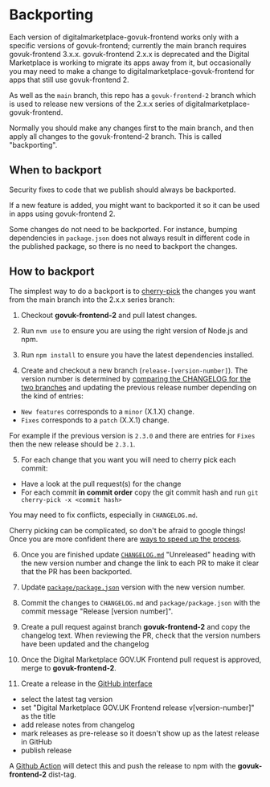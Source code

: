 # Backporting

Each version of digitalmarketplace-govuk-frontend works only with a specific
versions of govuk-frontend; currently the main branch requires govuk-frontend
3.x.x. govuk-frontend 2.x.x is deprecated and the Digital Marketplace is
working to migrate its apps away from it, but occasionally you may need to make
a change to digitalmarketplace-govuk-frontend for apps that still use
govuk-frontend 2.

As well as the `main` branch, this repo has a `govuk-frontend-2` branch which
is used to release new versions of the 2.x.x series of
digitalmarketplace-govuk-frontend.

Normally you should make any changes first to the main branch, and then apply
all changes to the govuk-frontend-2 branch. This is called "backporting".


## When to backport

Security fixes to code that we publish should always be backported.

If a new feature is added, you might want to backported it so it can be used in
apps using govuk-frontend 2.

Some changes do not need to be backported. For instance, bumping dependencies
in `package.json` does not always result in different code in the published
package, so there is no need to backport the changes.


## How to backport

The simplest way to do a backport is to [cherry-pick](https://www.jvt.me/posts/2018/10/28/git-cherry-pick-backport-replay-changes/) the changes you want from the main branch into the 2.x.x series branch:

1. Checkout **govuk-frontend-2** and pull latest changes.

2. Run `nvm use` to ensure you are using the right version of Node.js and npm.

3. Run `npm install` to ensure you have the latest dependencies installed.

4. Create and checkout a new branch (`release-[version-number]`).
  The version number is determined by [comparing the CHANGELOG for the two branches](https://github.com/alphagov/digitalmarketplace-govuk-frontend/compare/master..govuk-frontend-2) and updating the previous release number depending on the kind of entries:

  - `New features` corresponds to a `minor` (X.1.X) change.
  - `Fixes` corresponds to a `patch` (X.X.1) change.

  For example if the previous version is `2.3.0` and there are entries for `Fixes` then the new release should be `2.3.1`.

5. For each change that you want you will need to cherry pick each commit:

  - Have a look at the pull request(s) for the change
  - For each commit **in commit order** copy the git commit hash and run `git cherry-pick -x <commit hash>`

  You may need to fix conflicts, especially in `CHANGELOG.md`.

  Cherry picking can be complicated, so don't be afraid to google things! Once you are more confident there are [ways to speed up the process](https://gitbetter.substack.com/p/how-to-use-git-cherry-pick-effectively).

6. Once you are finished update [`CHANGELOG.md`](../CHANGELOG.md) "Unreleased" heading with the new version number and change the link to each PR to make it clear that the PR has been backported.

7. Update [`package/package.json`](../package/package.json) version with the new version number.

8. Commit the changes to `CHANGELOG.md` and `package/package.json` with the commit message "Release [version number]".

9. Create a pull request against branch **govuk-frontend-2** and copy the changelog text.
   When reviewing the PR, check that the version numbers have been updated and the changelog

10. Once the Digital Marketplace GOV.UK Frontend pull request is approved, merge to **govuk-frontend-2**.

11. Create a release in the [GitHub interface](https://github.com/alphagov/digitalmarketplace-govuk-frontend/releases/new)
  - select the latest tag version
  - set "Digital Marketplace GOV.UK Frontend release v[version-number]" as the title
  - add release notes from changelog
  - mark releases as pre-release so it doesn't show up as the latest release in GitHub
  - publish release

A [Github Action](../.github/workflows) will detect this and push the release to npm with the **govuk-frontend-2** dist-tag.
